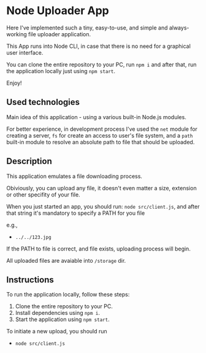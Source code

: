 # Node Uploader App

Here I've implemented such a tiny, easy-to-use, and simple and always-working file uploader application.

This App runs into Node CLI, in case that there is no need for a graphical user interface.

You can clone the entire repository to your PC, run 
`npm i`
and after that, run the application locally just using 
`npm start`.

Enjoy!


## Used technologies 

Main idea of this application - using a various built-in Node.js modules.

For better experience, in development process I've used the `net` module for creating a server, `fs` for create an access to user's file system, and a `path` built-in module to resolve an absolute path to file that should be uploaded.

## Description 

This application emulates a file downloading process.

Obiviously, you can upload any file, it doesn't even matter a size, extension or other specifity of your file.

When you just started an app, you should run: 
`node src/client.js`,
and after that string it's mandatory to specify a PATH for you file

e.g., 
- `../../123.jpg`

If the PATH to file is correct, and file exists, uploading process will begin.

All uploaded files are avaiable into `/storage` dir.

## Instructions

To run the application locally, follow these steps:

1. Clone the entire repository to your PC.
2. Install dependencies using `npm i`.
3. Start the application using `npm start`.

To initiate a new upload, you should run 
- `node src/client.js` 